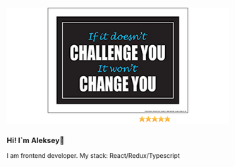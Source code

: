 ![Header](https://github.com/Lelik7777/lelik7777/blob/main/assets/51YzbQmOe9L._SR600%2C315_PIWhiteStrip%2CBottomLeft%2C0%2C35_PIStarRatingFIVE%2CBottomLeft%2C360%2C-6_SR600%2C315_SCLZZZZZZZ_FMpng_BG255%2C255%2C255.png)
### Hi! I`m Aleksey👋
I am frontend developer.
My stack: React/Redux/Typescript
